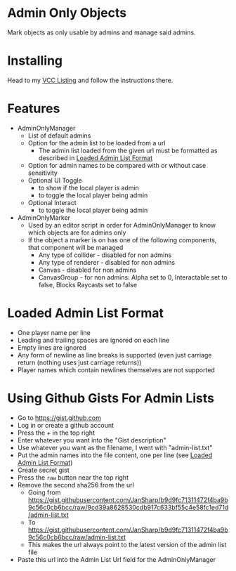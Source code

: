 
# Admin Only Objects

Mark objects as only usable by admins and manage said admins.

# Installing

Head to my [VCC Listing](https://jansharp.github.io/vrc/vcclisting.xhtml) and follow the instructions there.

# Features

- AdminOnlyManager
  - List of default admins
  - Option for the admin list to be loaded from a url
    - The admin list loaded from the given url must be formatted as described in [Loaded Admin List Format](#loaded-admin-list-format)
  - Option for admin names to be compared with or without case sensitivity
  - Optional UI Toggle
    - to show if the local player is admin
    - to toggle the local player being admin
  - Optional Interact
    - to toggle the local player being admin
- AdminOnlyMarker
  - Used by an editor script in order for AdminOnlyManager to know which objects are for admins only
  - If the object a marker is on has one of the following components, that component will be managed
    - Any type of collider - disabled for non admins
    - Any type of renderer - disabled for non admins
    - Canvas - disabled for non admins
    - CanvasGroup - for non admins: Alpha set to 0, Interactable set to false, Blocks Raycasts set to false

# Loaded Admin List Format

- One player name per line
- Leading and trailing spaces are ignored on each line
- Empty lines are ignored
- Any form of newline as line breaks is supported (even just carriage return (nothing uses just carriage returns))
- Player names which contain newlines themselves are not supported

# Using Github Gists For Admin Lists

- Go to https://gist.github.com
- Log in or create a github account
- Press the + in the top right
- Enter whatever you want into the "Gist description"
- Use whatever you want as the filename, I went with "admin-list.txt"
- Put the admin names into the file content, one per line (see [Loaded Admin List Format](#loaded-admin-list-format))
- Create secret gist
- Press the `raw` button near the top right
- Remove the second sha256 from the url
  - Going from https://gist.githubusercontent.com/JanSharp/b9d9fc71311472f4ba9b9c56c0cb6bcc/raw/9cd39a8628530cdb917c633bf55c4e58fc1ed71d/admin-list.txt
  - To https://gist.githubusercontent.com/JanSharp/b9d9fc71311472f4ba9b9c56c0cb6bcc/raw/admin-list.txt
  - This makes the url always point to the latest version of the admin list file
- Paste this url into the Admin List Url field for the AdminOnlyManager
